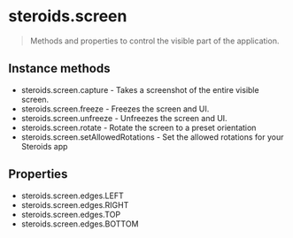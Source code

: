 steroids.screen
===============

> Methods and properties to control the visible part of the application.

Instance methods
----------------

- steroids.screen.capture - Takes a screenshot of the entire visible screen.
- steroids.screen.freeze - Freezes the screen and UI.
- steroids.screen.unfreeze - Unfreezes the screen and UI.
- steroids.screen.rotate - Rotate the screen to a preset orientation
- steroids.screen.setAllowedRotations - Set the allowed rotations for your Steroids app

Properties
----------

- steroids.screen.edges.LEFT
- steroids.screen.edges.RIGHT
- steroids.screen.edges.TOP
- steroids.screen.edges.BOTTOM
